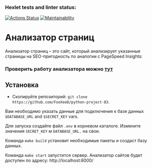 ### Hexlet tests and linter status:
[![Actions Status](https://github.com/FooXeeD/python-project-83/actions/workflows/hexlet-check.yml/badge.svg)](https://github.com/FooXeeD/python-project-83/actions)
[![Maintainability](https://api.codeclimate.com/v1/badges/8d93f5f8033ec513a8fd/maintainability)](https://codeclimate.com/github/FooXeeD/python-project-83/maintainability)

# Анализатор страниц

Анализатор страниц – это сайт, который анализирует указанные страницы на SEO-пригодность по аналогии с PageSpeed Insights:

### Проверить работу анализатора можно [тут](https://python-project-83-xakg.onrender.com/)

## Установка
* Скопируйте репозиторий: 
```git clone https://github.com/FooXeeD/python-project-83```.

Вам необходимо указать данные для подключения к базе данных `$DATABASE_URL` and `$SECRET_KEY` vars.

Для запуска создайте файл `.env` в корневом каталоге. 
Измените значения `SECRET_KEY` м `DATABASE_URL.` на свои.

Команда ```make build``` установит необходимые пакеты и создаст базу данных.

Команда ```make start``` запуститcя сервер. Анализатор сайтов будет доступен по адресу: http://localhost:8000/